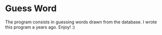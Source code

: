 # Guess Word
The program consists in guessing words drawn from the database.
I wrote this program a years ago. Enjoy! :)
